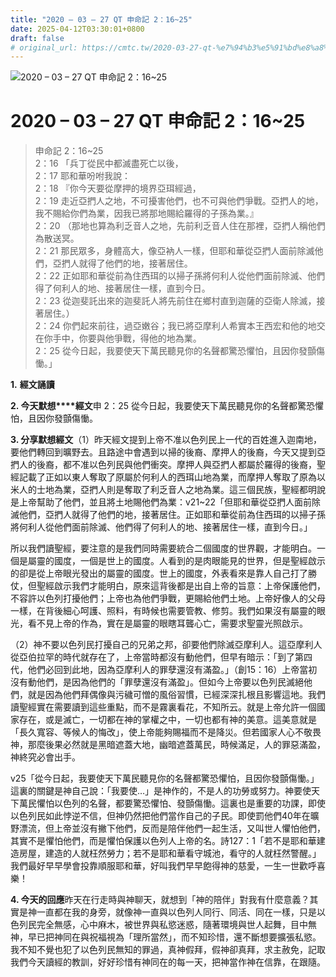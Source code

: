 ```yaml
---
title: "2020 – 03 – 27 QT 申命記 2：16~25"
date: 2025-04-12T03:30:01+0800
draft: false
# original_url: https://cmtc.tw/2020-03-27-qt-%e7%94%b3%e5%91%bd%e8%a8%98-2%ef%bc%9a1625
---
```


![2020 – 03 – 27 QT 申命記 2：16~25](/images/qt.jpg   "2020 – 03 – 27 QT 申命記 2：16~25")

# 2020 – 03 – 27 QT 申命記 2：16~25

> 申命記 2：16~25  
> 2：16 「兵丁從民中都滅盡死亡以後，  
> 2：17 耶和華吩咐我說：  
> 2：18 『你今天要從摩押的境界亞珥經過，  
> 2：19 走近亞捫人之地，不可擾害他們，也不可與他們爭戰。亞捫人的地，我不賜給你們為業，因我已將那地賜給羅得的子孫為業。』  
> 2：20 （那地也算為利乏音人之地，先前利乏音人住在那裡，亞捫人稱他們為散送冥。  
> 2：21 那民眾多，身體高大，像亞衲人一樣，但耶和華從亞捫人面前除滅他們，亞捫人就得了他們的地，接著居住。  
> 2：22 正如耶和華從前為住西珥的以掃子孫將何利人從他們面前除滅、他們得了何利人的地、接著居住一樣，直到今日。  
> 2：23 從迦斐託出來的迦斐託人將先前住在鄉村直到迦薩的亞衛人除滅，接著居住。）  
> 2：24 你們起來前往，過亞嫩谷；我已將亞摩利人希實本王西宏和他的地交在你手中，你要與他爭戰，得他的地為業。  
> 2：25 從今日起，我要使天下萬民聽見你的名聲都驚恐懼怕，且因你發顫傷慟。」

**1.** **經文誦讀**

**2. 今天默想****經文**申 2：25 從今日起，我要使天下萬民聽見你的名聲都驚恐懼怕，且因你發顫傷慟。

**3. 分享默想經文**（1）昨天經文提到上帝不准以色列民上一代的百姓進入迦南地，要他們轉回到曠野去。且路途中會遇到以掃的後裔、摩押人的後裔，今天又提到亞捫人的後裔，都不准以色列民與他們衝突。摩押人與亞捫人都屬於羅得的後裔，聖經記載了正如以東人奪取了原屬於何利人的西珥山地為業，而摩押人奪取了原為以米人的士地為業，亞捫人則是奪取了利乏音人之地為業。這三個民族，聖經都明說是上帝幫助了他們，並且將土地賜他們為業：v21~22「但耶和華從亞捫人面前除滅他們，亞捫人就得了他們的地，接著居住。正如耶和華從前為住西珥的以掃子孫將何利人從他們面前除滅、他們得了何利人的地、接著居住一樣，直到今日。」

所以我們讀聖經，要注意的是我們同時需要統合二個國度的世界觀，才能明白。一個是屬靈的國度，一個是世上的國度。人看到的是肉眼能見的世界，但是聖經啟示的卻是從上帝眼光發出的屬靈的國度。世上的國度，外表看來是靠人自己打了勝仗，但聖經啟示我們才能明白，原來這背後都是出自上帝的旨意：上帝保護他們，不容許以色列打擾他們；上帝也為他們爭戰，更賜給他們土地。上帝好像人的父母一樣，在背後細心呵護、照料，有時候也需要管教、修剪。我們如果沒有屬靈的眼光，看不見上帝的作為，實在是屬靈的眼瞎耳聾心亡，需要求聖靈光照啟示。

（2）神不要以色列民打擾自己的兄弟之邦，卻要他們除滅亞摩利人。這亞摩利人從亞伯拉罕的時代就存在了，上帝當時都沒有動他們，但早有暗示：「到了第四代，他們必回到此地，因為亞摩利人的罪孽還沒有滿盈。」（創15：16）上帝當初沒有動他們，是因為他們的「罪孽還沒有滿盈」。但如今上帝要以色列民滅絕他們，就是因為他們拜偶像與污穢可憎的風俗習慣，已經深深扎根且影響這地。我們讀聖經實在需要讀到這些重點，而不是霧裏看花，不知所云。就是上帝允許一個國家存在，或是滅亡，一切都在神的掌權之中，一切也都有神的美意。這美意就是「長久寬容、等候人的悔改」，使上帝能夠賜福而不是降災。但若國家人心不敬畏神，那麼後果必然就是黑暗遮蓋大地，幽暗遮蓋萬民，時候滿足，人的罪惡滿盈，神終究必會出手。

v25「從今日起，我要使天下萬民聽見你的名聲都驚恐懼怕，且因你發顫傷慟。」這裏的關鍵是神自己說：「我要使…」是神作的，不是人的功勞或努力。神要使天下萬民懼怕以色列的名聲，都要驚恐懼怕、發顫傷慟。這裏也是重要的功課，即使以色列民如此悖逆不信，但神仍然把他們當作自己的子民。即使罰他們40年在曠野漂流，但上帝並沒有撇下他們，反而是陪伴他們一起生活，又叫世人懼怕他們，其實不是懼怕他們，而是懼怕保護以色列人上帝的名。詩127：1「若不是耶和華建造房屋，建造的人就枉然勞力；若不是耶和華看守城池，看守的人就枉然警醒。」我們最好早早學會投靠順服耶和華，好叫我們早早飽得神的慈愛，一生一世歡呼喜樂！

**4. 今天的回應**昨天在行走時與神聊天，就想到「神的陪伴」對我有什麼意義？其實是神一直都在我的身旁，就像神一直與以色列人同行、同活、同在一樣，只是以色列民完全無感，心中麻木，被世界與私慾迷惑，隨著環境與世人起舞，目中無神，早已把神同在與祝福視為「理所當然」，而不知珍惜，還不斷想要擴張私慾。我不知不覺也犯了以色列民無知的罪過，真神假拜，假神卻真拜，求主赦免，記取我們今天讀經的教訓，好好珍惜有神同在的每一天，把神當作神在信靠，在跟隨。